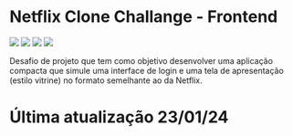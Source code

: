 # Netflix Clone Challange - Frontend

<img loading="lazy" src="https://img.shields.io/badge/VSCode-0078D4?style=for-the-badge&logo=visual%20studio%20code&logoColor=white" target="_blank"></a>
<img loading="lazy" src="https://img.shields.io/badge/React-20232A?style=for-the-badge&logo=react&logoColor=61DAFB" target="_blank"></a>
<img loading="lazy" src="https://img.shields.io/badge/TypeScript-007ACC?style=for-the-badge&logo=typescript&logoColor=white" target="_blank"></a>
<img loading="lazy" src="https://img.shields.io/badge/Vite-B73BFE?style=for-the-badge&logo=vite&logoColor=FFD62E" target="_blank"></a>

Desafio de projeto que tem como objetivo desenvolver uma aplicação compacta que simule uma interface de login e uma tela de apresentação (estilo vitrine) no formato semelhante ao da Netflix.

# Última atualização 23/01/24
